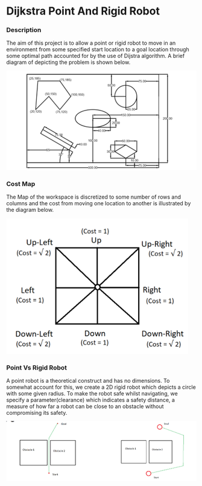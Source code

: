 # Dijkstra Point And Rigid Robot

### Description
The aim of this project is to allow a point or rigid robot to move in an 
environment from some specified start location to a goal location through some optimal 
path accounted for by the use of Dijstra algorithm. A brief diagram of depicting the problem is shown below.

![](./Data/problem.png)

### Cost Map
The Map of the workspace is discretized to some number of rows and columns and the cost from moving one location to another is illustrated by the diagram below.

![](./Data/costmap.png)

### Point Vs Rigid Robot
A point robot is a theoretical construct and has no dimensions. To somewhat account for this, we create a 2D rigid robot which  depicts  a circle with some given radius. To make the robot safe whilst navigating, we specify a parameter(clearance) which indicates 
a safety distance, a measure of how far a robot can be close to an obstacle without compromising its safety.

![](./Data/pointvsrigid.png)
